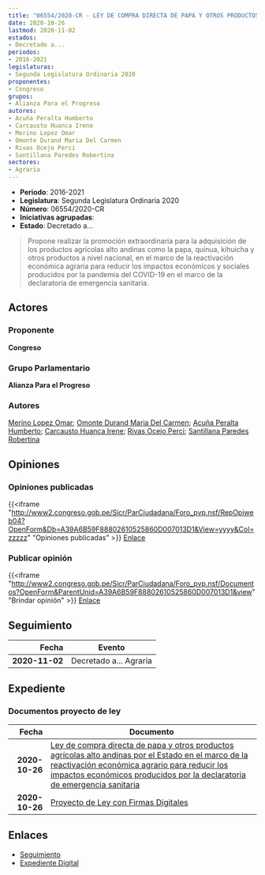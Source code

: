 ```yaml
---
title: "06554/2020-CR - LEY DE COMPRA DIRECTA DE PAPA Y OTROS PRODUCTOS AGRÍCOLAS POR EL ESTADO EN EL MARCO DE LA REACTIVACIÓN ECONÓMICA AGRARIO PARA REDUCIR LOS IMPACTOS ECONÓMICOS PRODUCIDOS POR LA DECLARATORIA DE EMERGENCIA SANITARIA"
date: 2020-10-26
lastmod: 2020-11-02
estados:
- Decretado a...
periodos:
- 2016-2021
legislaturas:
- Segunda Legislatura Ordinaria 2020
proponentes:
- Congreso
grupos:
- Alianza Para el Progreso
autores:
- Acuña Peralta Humberto
- Carcausto Huanca Irene
- Merino Lopez Omar
- Omonte Durand Maria Del Carmen
- Rivas Ocejo Perci
- Santillana Paredes Robertina
sectores:
- Agraria
---
```

- **Periodo**: 2016-2021
- **Legislatura**: Segunda Legislatura Ordinaria 2020
- **Número**: 06554/2020-CR
- **Iniciativas agrupadas**: 
- **Estado**: Decretado a...

> Propone realizar la promoción extraordinaria para la adquisición de los productos agrícolas alto andinas como la papa, quinua, kihuicha y otros productos a nivel nacional, en el marco de la reactivación económica agraria para reducir los impactos económicos y sociales producidos por la pandemia del COVID-19 en el marco de la declaratoria de emergencia sanitaria.


## Actores

### Proponente

**Congreso**

### Grupo Parlamentario

**Alianza Para el Progreso**

### Autores

[Merino Lopez Omar](mailto:mailto:omerino@congreso.gob.pe); [Omonte Durand Maria Del Carmen](mailto:mailto:momonte@congreso.gob.pe); [Acuña Peralta Humberto](mailto:mailto:hacuna@congreso.gob.pe); [Carcausto Huanca Irene](mailto:mailto:icarcausto@congreso.gob.pe); [Rivas Ocejo Perci](mailto:mailto:privas@congreso.gob.pe); [Santillana Paredes Robertina](mailto:mailto:rsantillana@congreso.gob.pe)

## Opiniones

### Opiniones publicadas

{{<iframe "http://www2.congreso.gob.pe/Sicr/ParCiudadana/Foro_pvp.nsf/RepOpiweb04?OpenForm&Db=A39A6B59F88802610525860D007013D1&View=yyyy&Col=zzzzz" "Opiniones publicadas" >}}
[Enlace](http://www2.congreso.gob.pe/Sicr/ParCiudadana/Foro_pvp.nsf/RepOpiweb04?OpenForm&Db=A39A6B59F88802610525860D007013D1&View=yyyy&Col=zzzzz)

### Publicar opinión

{{<iframe "http://www2.congreso.gob.pe/Sicr/ParCiudadana/Foro_pvp.nsf/Documentos?OpenForm&ParentUnid=A39A6B59F88802610525860D007013D1&view" "Brindar opinión" >}}
[Enlace](http://www2.congreso.gob.pe/Sicr/ParCiudadana/Foro_pvp.nsf/Documentos?OpenForm&ParentUnid=A39A6B59F88802610525860D007013D1&view)


## Seguimiento

| Fecha | Evento |
|------:|--------|
| **2020-11-02** | Decretado a... Agraria |

## Expediente

### Documentos proyecto de ley

| Fecha | Documento |
|------:|-----------|
| **2020-10-26** | [Ley de compra directa de papa y otros productos agrícolas alto andinas por el Estado en el marco de la reactivación económica agrario para reducir los impactos económicos producidos por la declaratoria de emergencia sanitaria](http://www.leyes.congreso.gob.pe/Documentos/2016_2021/Proyectos_de_Ley_y_de_Resoluciones_Legislativas/PL06554-20201026.pdf) |
| **2020-10-26** | [Proyecto de Ley con Firmas Digitales](http://www.leyes.congreso.gob.pe/Documentos/2016_2021/Proyectos_de_Ley_y_de_Resoluciones_Legislativas/Proyectos_Firmas_digitales/PL06554.pdf) |

## Enlaces

- [Seguimiento](http://www2.congreso.gob.pe/Sicr/TraDocEstProc/CLProLey2016.nsf/f7fff46988ca05b1052578e100829cc7/59ece7c96f88af780525860e00151a98?OpenDocument)
- [Expediente Digital](http://www2.congreso.gob.pe/Sicr/TraDocEstProc/Expvirt_2011.nsf/visbusqptramdoc1621/06554?opendocument)

